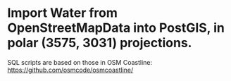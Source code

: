 # Import Water from OpenStreetMapData into PostGIS, in polar (3575, 3031) projections.

SQL scripts are based on those in OSM Coastline: https://github.com/osmcode/osmcoastline/
